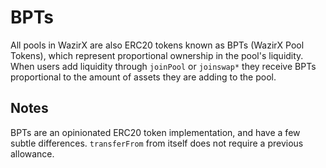 # BPTs

All pools in WazirX are also ERC20 tokens known as BPTs \(WazirX Pool Tokens\), which represent proportional ownership in the pool's liquidity. When users add liquidity through `joinPool` or `joinswap*` they receive BPTs proportional to the amount of assets they are adding to the pool.

## Notes

BPTs are an opinionated ERC20 token implementation, and have a few subtle differences. `transferFrom` from itself does not require a previous allowance.


